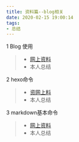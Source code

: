 ```yaml
---
title: 资料篇--blog相关
date: 2020-02-15 19:00:14
tags:
- 总结
---
```



1 Blog 使用
> - [网上资料](https://www.zhihu.com/people/CrazyMilk/answers )
> - 本人总结
<!-- 指向本地  [icon.png](./images/icon.png) -->

2 hexo命令
> - [资网上料](https://hexo.io/zh-cn/docs/commands)
> - 本人总结

3 markdown基本命令
> - [网上资料](http://xianbai.me/learn-md/article/about/readme.html·)
> - 本人总结